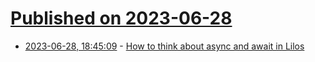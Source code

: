 # [Published on 2023-06-28](index.md)

* [2023-06-28, 18:45:09](https://lobste.rs/s/p9bml4/how_think_about_async_await_lilos) - [How to think about async and await in Lilos](https://github.com/cbiffle/lilos/blob/main/doc/intro.adoc#how-to-think-about-async-and-await)
